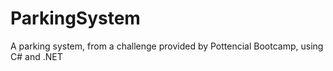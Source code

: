 # ParkingSystem
A parking system, from a challenge provided by Pottencial Bootcamp, using C# and .NET
